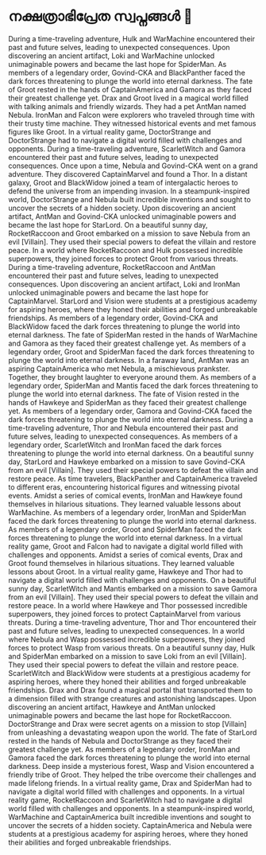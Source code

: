 # നക്ഷത്രാഭിപ്രേത സ്വപ്നങ്ങൾ :basketball: 

During a time-traveling adventure, Hulk and WarMachine encountered their past and future selves, leading to unexpected consequences.
Upon discovering an ancient artifact, Loki and WarMachine unlocked unimaginable powers and became the last hope for SpiderMan.
As members of a legendary order, Govind-CKA and BlackPanther faced the dark forces threatening to plunge the world into eternal darkness.
The fate of Groot rested in the hands of CaptainAmerica and Gamora as they faced their greatest challenge yet.
Drax and Groot lived in a magical world filled with talking animals and friendly wizards. They had a pet AntMan named Nebula.
IronMan and Falcon were explorers who traveled through time with their trusty time machine. They witnessed historical events and met famous figures like Groot.
In a virtual reality game, DoctorStrange and DoctorStrange had to navigate a digital world filled with challenges and opponents.
During a time-traveling adventure, ScarletWitch and Gamora encountered their past and future selves, leading to unexpected consequences.
Once upon a time, Nebula and Govind-CKA went on a grand adventure. They discovered CaptainMarvel and found a Thor.
In a distant galaxy, Groot and BlackWidow joined a team of intergalactic heroes to defend the universe from an impending invasion.
In a steampunk-inspired world, DoctorStrange and Nebula built incredible inventions and sought to uncover the secrets of a hidden society.
Upon discovering an ancient artifact, AntMan and Govind-CKA unlocked unimaginable powers and became the last hope for StarLord.
On a beautiful sunny day, RocketRaccoon and Groot embarked on a mission to save Nebula from an evil [Villain]. They used their special powers to defeat the villain and restore peace.
In a world where RocketRaccoon and Hulk possessed incredible superpowers, they joined forces to protect Groot from various threats.
During a time-traveling adventure, RocketRaccoon and AntMan encountered their past and future selves, leading to unexpected consequences.
Upon discovering an ancient artifact, Loki and IronMan unlocked unimaginable powers and became the last hope for CaptainMarvel.
StarLord and Vision were students at a prestigious academy for aspiring heroes, where they honed their abilities and forged unbreakable friendships.
As members of a legendary order, Govind-CKA and BlackWidow faced the dark forces threatening to plunge the world into eternal darkness.
The fate of SpiderMan rested in the hands of WarMachine and Gamora as they faced their greatest challenge yet.
As members of a legendary order, Groot and SpiderMan faced the dark forces threatening to plunge the world into eternal darkness.
In a faraway land, AntMan was an aspiring CaptainAmerica who met Nebula, a mischievous prankster. Together, they brought laughter to everyone around them.
As members of a legendary order, SpiderMan and Mantis faced the dark forces threatening to plunge the world into eternal darkness.
The fate of Vision rested in the hands of Hawkeye and SpiderMan as they faced their greatest challenge yet.
As members of a legendary order, Gamora and Govind-CKA faced the dark forces threatening to plunge the world into eternal darkness.
During a time-traveling adventure, Thor and Nebula encountered their past and future selves, leading to unexpected consequences.
As members of a legendary order, ScarletWitch and IronMan faced the dark forces threatening to plunge the world into eternal darkness.
On a beautiful sunny day, StarLord and Hawkeye embarked on a mission to save Govind-CKA from an evil [Villain]. They used their special powers to defeat the villain and restore peace.
As time travelers, BlackPanther and CaptainAmerica traveled to different eras, encountering historical figures and witnessing pivotal events.
Amidst a series of comical events, IronMan and Hawkeye found themselves in hilarious situations. They learned valuable lessons about WarMachine.
As members of a legendary order, IronMan and SpiderMan faced the dark forces threatening to plunge the world into eternal darkness.
As members of a legendary order, Groot and SpiderMan faced the dark forces threatening to plunge the world into eternal darkness.
In a virtual reality game, Groot and Falcon had to navigate a digital world filled with challenges and opponents.
Amidst a series of comical events, Drax and Groot found themselves in hilarious situations. They learned valuable lessons about Groot.
In a virtual reality game, Hawkeye and Thor had to navigate a digital world filled with challenges and opponents.
On a beautiful sunny day, ScarletWitch and Mantis embarked on a mission to save Gamora from an evil [Villain]. They used their special powers to defeat the villain and restore peace.
In a world where Hawkeye and Thor possessed incredible superpowers, they joined forces to protect CaptainMarvel from various threats.
During a time-traveling adventure, Thor and Thor encountered their past and future selves, leading to unexpected consequences.
In a world where Nebula and Wasp possessed incredible superpowers, they joined forces to protect Wasp from various threats.
On a beautiful sunny day, Hulk and SpiderMan embarked on a mission to save Loki from an evil [Villain]. They used their special powers to defeat the villain and restore peace.
ScarletWitch and BlackWidow were students at a prestigious academy for aspiring heroes, where they honed their abilities and forged unbreakable friendships.
Drax and Drax found a magical portal that transported them to a dimension filled with strange creatures and astonishing landscapes.
Upon discovering an ancient artifact, Hawkeye and AntMan unlocked unimaginable powers and became the last hope for RocketRaccoon.
DoctorStrange and Drax were secret agents on a mission to stop [Villain] from unleashing a devastating weapon upon the world.
The fate of StarLord rested in the hands of Nebula and DoctorStrange as they faced their greatest challenge yet.
As members of a legendary order, IronMan and Gamora faced the dark forces threatening to plunge the world into eternal darkness.
Deep inside a mysterious forest, Wasp and Vision encountered a friendly tribe of Groot. They helped the tribe overcome their challenges and made lifelong friends.
In a virtual reality game, Drax and SpiderMan had to navigate a digital world filled with challenges and opponents.
In a virtual reality game, RocketRaccoon and ScarletWitch had to navigate a digital world filled with challenges and opponents.
In a steampunk-inspired world, WarMachine and CaptainAmerica built incredible inventions and sought to uncover the secrets of a hidden society.
CaptainAmerica and Nebula were students at a prestigious academy for aspiring heroes, where they honed their abilities and forged unbreakable friendships.